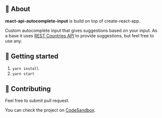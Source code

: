 ## 🔸 About

**react-api-autocomplete-input** is build on top of create-react-app.

Custom autocomplete input that gives suggestions based on your input. As a base it uses [REST Countries API](https://restcountries.com) to provide suggestions, but feel free to use any. 

## 🔸 Getting started

1. `yarn install`
2. `yarn start`

## 🔸 Contributing

Feel free to submit pull request.

You can check the project on [CodeSandbox](https://codesandbox.io/s/github/AleksaButterfly/react-api-autocomplete-input).

